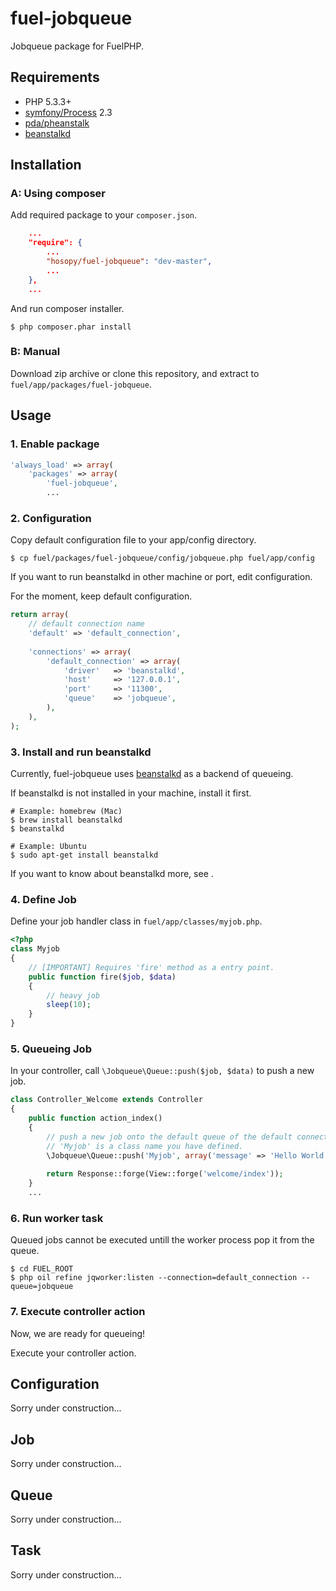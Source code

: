 fuel-jobqueue
=============

Jobqueue package for FuelPHP.


## Requirements ##

* PHP 5.3.3+
* [symfony/Process](https://github.com/symfony/Process) 2.3
* [pda/pheanstalk](https://github.com/pda/pheanstalk)
* [beanstalkd](http://kr.github.io/beanstalkd/)


## Installation ##

### A: Using composer ###

Add required package to your `composer.json`.

```json
    ...
    "require": {
        ...
        "hosopy/fuel-jobqueue": "dev-master",
        ...
    },
    ...
```

And run composer installer.

```
$ php composer.phar install
```

### B: Manual ###

Download zip archive or clone this repository, and extract to `fuel/app/packages/fuel-jobqueue`.


## Usage ##

### 1. Enable package ###

```php
'always_load' => array(
    'packages' => array(
        'fuel-jobqueue',
        ...
```


### 2. Configuration ###

Copy default configuration file to your app/config directory.

```
$ cp fuel/packages/fuel-jobqueue/config/jobqueue.php fuel/app/config
```

If you want to run beanstalkd in other machine or port, edit configuration.

For the moment, keep default configuration.

```php
return array(
    // default connection name
    'default' => 'default_connection',
    
    'connections' => array(
        'default_connection' => array(
            'driver'   => 'beanstalkd',
            'host'     => '127.0.0.1',
            'port'     => '11300',
            'queue'    => 'jobqueue',
        ),
    ),
);
```


### 3. Install and run beanstalkd ###

Currently, fuel-jobqueue uses [beanstalkd](http://kr.github.io/beanstalkd/) as a backend of queueing.

If beanstalkd is not installed in your machine, install it first.

```
# Example: homebrew (Mac)
$ brew install beanstalkd
$ beanstalkd
```

```
# Example: Ubuntu
$ sudo apt-get install beanstalkd
```

If you want to know about beanstalkd more, see [](https://github.com/kr/beanstalkd).


### 4. Define Job ###

Define your job handler class in `fuel/app/classes/myjob.php`.

```php
<?php
class Myjob
{
    // [IMPORTANT] Requires 'fire' method as a entry point.
    public function fire($job, $data)
    {
        // heavy job
        sleep(10);
    }
}
```

### 5. Queueing Job ###

In your controller, call `\Jobqueue\Queue::push($job, $data)` to push a new job.

```php
class Controller_Welcome extends Controller
{
    public function action_index()
    {
        // push a new job onto the default queue of the default connection.
        // 'Myjob' is a class name you have defined.
        \Jobqueue\Queue::push('Myjob', array('message' => 'Hello World!'));
        
        return Response::forge(View::forge('welcome/index'));
    }
    ...
```

### 6. Run worker task ###

Queued jobs cannot be executed untill the worker process pop it from the queue.

```
$ cd FUEL_ROOT
$ php oil refine jqworker:listen --connection=default_connection --queue=jobqueue
```

### 7. Execute controller action ###

Now, we are ready for queueing!

Execute your controller action.


## Configuration ##

Sorry under construction...


## Job ##

Sorry under construction...


## Queue ##

Sorry under construction...


## Task ##

Sorry under construction...

